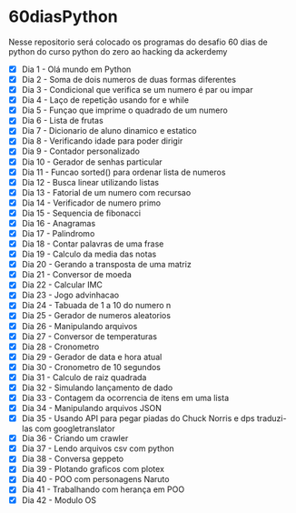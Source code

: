 # 60diasPython
Nesse repositorio será colocado os programas do desafio 60 dias de python do curso python do zero ao hacking da ackerdemy

- [x] Dia 1 - Olá mundo em Python
- [x] Dia 2 - Soma de dois numeros de duas formas diferentes
- [x] Dia 3 - Condicional que verifica se um numero é par ou impar
- [x] Dia 4 - Laço de repetição usando for e while
- [x] Dia 5 - Funçao que imprime o quadrado de um numero
- [x] Dia 6 - Lista de frutas
- [x] Dia 7 - Dicionario de aluno dinamico e estatico
- [x] Dia 8 - Verificando idade para poder dirigir
- [x] Dia 9 - Contador personalizado
- [x] Dia 10 - Gerador de senhas particular
- [x] Dia 11 - Funcao sorted() para ordenar lista de numeros
- [x] Dia 12 - Busca linear utilizando listas
- [x] Dia 13 - Fatorial de um numero com recursao
- [x] Dia 14 - Verificador de numero primo
- [x] Dia 15 - Sequencia de fibonacci
- [x] Dia 16 - Anagramas
- [x] Dia 17 - Palindromo
- [x] Dia 18 - Contar palavras de uma frase
- [x] Dia 19 - Calculo da media das notas
- [x] Dia 20 - Gerando a transposta de uma matriz
- [x] Dia 21 - Conversor de moeda
- [x] Dia 22 - Calcular IMC
- [x] Dia 23 - Jogo advinhacao
- [x] Dia 24 - Tabuada de 1 a 10 do numero n
- [x] Dia 25 - Gerador de numeros aleatorios
- [x] Dia 26 - Manipulando arquivos
- [x] Dia 27 - Conversor de temperaturas
- [x] Dia 28 - Cronometro
- [x] Dia 29 - Gerador de data e hora atual
- [x] Dia 30 - Cronometro de 10 segundos
- [x] Dia 31 - Calculo de raiz quadrada
- [x] Dia 32 - Simulando lançamento de dado
- [x] Dia 33 - Contagem da ocorrencia de itens em uma lista
- [x] Dia 34 - Manipulando arquivos JSON
- [x] Dia 35 - Usando API para pegar piadas do Chuck Norris e dps traduzi-las com googletranslator
- [x] Dia 36 - Criando um crawler
- [x] Dia 37 - Lendo arquivos csv com python
- [x] Dia 38 - Conversa geppeto
- [x] Dia 39 - Plotando graficos com plotex
- [x] Dia 40 - POO com personagens Naruto
- [x] Dia 41 - Trabalhando com herança em POO
- [x] Dia 42 - Modulo OS